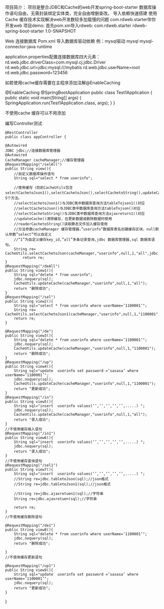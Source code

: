 项目简介：
项目是整合JDBC和Cache的web开发spring-boot-starter
数据库操作语句自由，无需封装绑定实体类，完全自由增删查改。
导入依赖快速搭建
使用Cache 缓存技术实现解决web开发数较多加载慢的问题
com.rdweb.starter伴你开发web
项目demo:
   首先pom.xm导入rdweb:
   <dependency>
       <groupId>com.rdweb.starter</groupId>
       <artifactId>rdweb-spring-boot-starter</artifactId>
       <version>1.0-SNAPSHOT</version>
   </dependency>

   Web 连接数据库
   Pom.xml 导入数据库驱动依赖
   例：mysql驱动
   <dependency>
       <groupId>mysql</groupId>
       <artifactId>mysql-connector-java</artifactId>
       <scope>runtime</scope>
   </dependency>

application.properties配置连接数据库四大元素：
rd.web.jdbc.driverClass=com.mysql.cj.jdbc.Driver
rd.web.jdbc.url=jdbc:mysql:///mybatis
rd.web.jdbc.userName=root
rd.web.jdbc.password=123456


如若使用cache缓存需要在主程序添加注解@EnableCaching

@EnableCaching
@SpringBootApplication
public class Test1Application {
    public static void main(String[] args) {
        SpringApplication.run(Test1Application.class, args);
    }
}

不使用cache 缓存可以不用添加

编写Controller测试
    
    @RestController
    public class appController {

    @Autowired
    JDBC jdbc;//连接数据库管理器
    @Autowired
    CacheManager cacheManager;//缓存管理器
    @RequestMapping("/selAll")
    public String view(){
        //自定义数据库操作语句
        String sql="select * from userinfo";

        //使用缓存（目前CacheUtils包含selectCachetoJson1(),selectCachetoJson(),selectCachetoString(),updateCache(),readerCachetoString()。5个方法。
        //selectCachetoJson1()与JDBC类中数据库查询方法tableTojson1()对应
        //selectCachetoJson()与JDBC类中数据库查询方法tableTojson()对应
        //selectCachetoString()与JDBC类中数据库查询方法ajaxreturn1()对应
        //updateCache()清除缓存，在更新数据或删除数据时使用
        //readerCachetoString()读取静态文件加入缓存使用
        //方法参数cacheManager 缓存管理器，”userinfo”数据库表名创建缓存区块，null默认参数”select”可以自定义
        //“1”为自定义缓存key_id,”all”多条记录查询,jdbc 数据库管理器,sql 数据库语句。
        String re= CacheUtils.selectCachetoJson(cacheManager,"userinfo",null,1,"all",jdbc,sql);
            return re;
    }
    @RequestMapping("/deAll")
    public String view1(){
        String sql="delete * from userinfo";
        jdbc.noquery(sql);
        CacheUtils.updateCache(cacheManager,"userinfo",null,1,"all");
        return "删除成功";
    }
    @RequestMapping("/sel")
    public String view2(){
        String sql="select * from userinfo where userName=’1100001’";
        String re= CacheUtils.selectCachetoJson1(cacheManager,"userinfo",null,1,"1100001",jdbc,sql);
        return re;
    }

    @RequestMapping("/de")
    public String view3(){
        String sql="delete * from userinfo where userName=’1100001’"; 
        jdbc.noquery(sql);
        CacheUtils.updateCache(cacheManager,"userinfo",null,1,"1100001");
        return "删除成功";
    }
    @RequestMapping("/up")
    public String view4(){
        String sql="update  userinfo set password =’sasasa’ where userName=’1100001’";
        jdbc.noquery(sql);
        CacheUtils.updateCache(cacheManager,"userinfo",null,1,"1100001");
        return "更新成功";
    }
    @RequestMapping("/in")
    public String view5(){
        String sql="insert  userinfo values(‘’,’’,’’,’’,’’,.....) ";
        jdbc.noquery(sql);
        CacheUtils.updateCache(cacheManager,"userinfo",null,1,"all");
        return "录入成功";
    }
    //不使用缓存插入语句
    @RequestMapping("/in1")
    public String view6(){
        String sql="insert  userinfo values(‘’,’’,’’,’’,’’,.....) ";
        jdbc.noquery(sql);
        return "录入成功";
    }
    //不使用缓存查询语句
    @RequestMapping("/sel1")
    public String view7(){
        String sql="insert  userinfo values(‘’,’’,’’,’’,’’,.....) ";
        //String re=jdbc.tabletoJson(sql);//json格式
        //String re=jdbc.tabletoJson1(sql);//json格式

        //String re=jdbc.ajaxretuen1(sql);//字符串
        String re=jdbc.ajaxretuen(sql);//字符串

        return re;
    }
    //不使用缓存删除语句

    @RequestMapping("/de1")
    public String view8(){
        String sql="delete * from userinfo where userName=’1100001’"; 
        jdbc.noquery(sql);
        return "删除成功";

    }
    //不使用缓存更新语句

    @RequestMapping("/up1")
    public String view9(){
        String sql="update  userinfo set password =’sasasa’ where userName=’1100001’";
        jdbc.noquery(sql);
        return "更新成功"; 
    }
}
